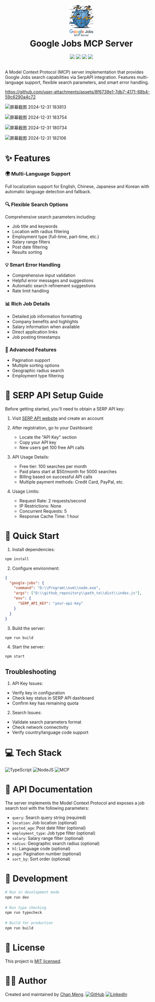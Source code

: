 <div align="center">
 <h1><img src="public/server-google-jobs.svg" width="80px"><br/>Google Jobs MCP Server</h1>
 <img src="https://img.shields.io/badge/TypeScript-007ACC?style=flat&logo=typescript&logoColor=white"/>
 <img src="https://img.shields.io/badge/Node.js-43853D?style=flat&logo=node.js&logoColor=white"/>
 <img src="https://img.shields.io/badge/MCP-Server-blue?style=flat"/>
 <img src="https://img.shields.io/badge/License-MIT-brightgreen?style=flat"/>
</div>

<br/>

A Model Context Protocol (MCP) server implementation that provides Google Jobs search capabilities via SerpAPI integration. Features multi-language support, flexible search parameters, and smart error handling.


https://github.com/user-attachments/assets/8f6739e1-7db7-4171-88b4-59c6290a4c72

![屏幕截图 2024-12-31 183813](https://github.com/user-attachments/assets/fd02f916-7ba0-4d92-8970-79ccecdb1115)

![屏幕截图 2024-12-31 183754](https://github.com/user-attachments/assets/22f497f5-381e-40d1-b082-d13d13239677)

![屏幕截图 2024-12-31 180734](https://github.com/user-attachments/assets/19f74219-5059-4c49-95e9-3a1741d866d2)

![屏幕截图 2024-12-31 182106](https://github.com/user-attachments/assets/5e88ec38-66cd-4f02-95b3-118007736dbd)


# ✨ Features

### 🌍 Multi-Language Support
Full localization support for English, Chinese, Japanese and Korean with automatic language detection and fallback.

### 🔍 Flexible Search Options
Comprehensive search parameters including:
- Job title and keywords
- Location with radius filtering
- Employment type (full-time, part-time, etc.)
- Salary range filters
- Post date filtering
- Results sorting

### 💡 Smart Error Handling
- Comprehensive input validation
- Helpful error messages and suggestions
- Automatic search refinement suggestions
- Rate limit handling

### 📊 Rich Job Details
- Detailed job information formatting
- Company benefits and highlights
- Salary information when available
- Direct application links
- Job posting timestamps

### 🔄 Advanced Features
- Pagination support
- Multiple sorting options
- Geographic radius search
- Employment type filtering

# 🔑 SERP API Setup Guide

Before getting started, you'll need to obtain a SERP API key:

1. Visit [SERP API website](https://serpapi.com/) and create an account

2. After registration, go to your Dashboard:
   - Locate the "API Key" section
   - Copy your API key
   - New users get 100 free API calls

3. API Usage Details:
   - Free tier: 100 searches per month
   - Paid plans start at $50/month for 5000 searches
   - Billing based on successful API calls
   - Multiple payment methods: Credit Card, PayPal, etc.

4. Usage Limits:
   - Request Rate: 2 requests/second
   - IP Restrictions: None
   - Concurrent Requests: 5
   - Response Cache Time: 1 hour

# 🚀 Quick Start

1. Install dependencies:
```bash
npm install
```

2. Configure environment:
```json
{
  "google-jobs": {
    "command": "D:\\Program\\nvm\\node.exe",
    "args": ["D:\\github_repository\\path_to\\dist\\index.js"],
    "env": {
      "SERP_API_KEY": "your-api-key"
    }
  }
}
```

3. Build the server:
```bash
npm run build
```

4. Start the server:
```bash
npm start
```

## Troubleshooting

1. API Key Issues:
- Verify key in configuration
- Check key status in SERP API dashboard
- Confirm key has remaining quota

2. Search Issues:
- Validate search parameters format
- Check network connectivity
- Verify country/language code support

# 💻 Tech Stack

![TypeScript](https://img.shields.io/badge/typescript-%23007ACC.svg?style=for-the-badge&logo=typescript&logoColor=white)
![NodeJS](https://img.shields.io/badge/node.js-6DA55F?style=for-the-badge&logo=node.js&logoColor=white)
![MCP](https://img.shields.io/badge/MCP-SDK-blue?style=for-the-badge)

# 📖 API Documentation

The server implements the Model Context Protocol and exposes a job search tool with the following parameters:

- `query`: Search query string (required)
- `location`: Job location (optional)
- `posted_age`: Post date filter (optional)
- `employment_type`: Job type filter (optional)
- `salary`: Salary range filter (optional)
- `radius`: Geographic search radius (optional)
- `hl`: Language code (optional)
- `page`: Pagination number (optional)
- `sort_by`: Sort order (optional)

# 🔧 Development

```bash
# Run in development mode
npm run dev

# Run type checking
npm run typecheck

# Build for production
npm run build
```

# 📝 License

This project is [MIT licensed](./LICENSE).

# 🙋‍♀ Author

Created and maintained by [Chan Meng](https://chanmeng.live/).
[![GitHub](https://img.shields.io/badge/github-%23121011.svg?style=normal&logo=github&logoColor=white)](https://github.com/ChanMeng666)
[![LinkedIn](https://img.shields.io/badge/linkedin-%230077B5.svg?style=normal&logo=linkedin&logoColor=white)](https://www.linkedin.com/in/chanmeng666/)

